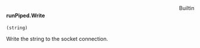 <div style="float:right"><span class="builtin">Builtin</span></div>

#### runPiped.Write

``` suneido
(string)
```

Write the string to the socket connection.